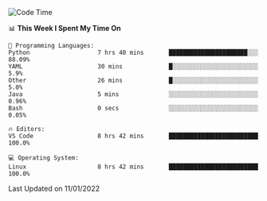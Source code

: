 <!--START_SECTION:waka-->
![Code Time](http://img.shields.io/badge/Code%20Time-837%20hrs%2039%20mins-blue)

📊 **This Week I Spent My Time On** 

```text
💬 Programming Languages: 
Python                   7 hrs 40 mins       ██████████████████████░░░   88.09% 
YAML                     30 mins             █░░░░░░░░░░░░░░░░░░░░░░░░   5.9% 
Other                    26 mins             █░░░░░░░░░░░░░░░░░░░░░░░░   5.0% 
Java                     5 mins              ░░░░░░░░░░░░░░░░░░░░░░░░░   0.96% 
Bash                     0 secs              ░░░░░░░░░░░░░░░░░░░░░░░░░   0.05%

🔥 Editors: 
VS Code                  8 hrs 42 mins       █████████████████████████   100.0%

💻 Operating System: 
Linux                    8 hrs 42 mins       █████████████████████████   100.0%

```


 Last Updated on 11/01/2022
<!--END_SECTION:waka-->
